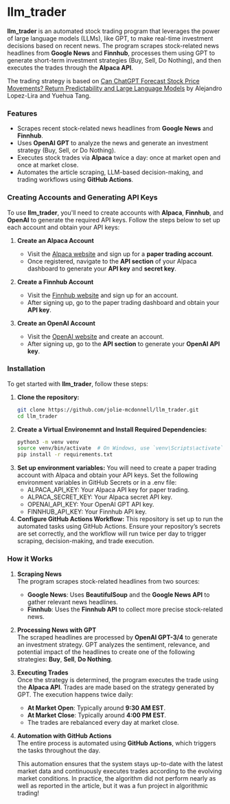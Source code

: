 # **llm_trader**

**llm_trader** is an automated stock trading program that leverages the power of large language models (LLMs), like GPT, to make real-time investment decisions based on recent news. The program scrapes stock-related news headlines from **Google News** and **Finnhub**, processes them using GPT to generate short-term investment strategies (Buy, Sell, Do Nothing), and then executes the trades through the **Alpaca API**.

The trading strategy is based on [Can ChatGPT Forecast Stock Price Movements? Return Predictability and Large Language Models](https://arxiv.org/abs/2304.07619) by Alejandro Lopez-Lira and Yuehua Tang. 


### **Features**
- Scrapes recent stock-related news headlines from **Google News** and **Finnhub**.
- Uses **OpenAI GPT** to analyze the news and generate an investment strategy (Buy, Sell, or Do Nothing).
- Executes stock trades via **Alpaca** twice a day: once at market open and once at market close.
- Automates the article scraping, LLM-based decision-making, and trading workflows using **GitHub Actions**.

### **Creating Accounts and Generating API Keys**

To use **llm_trader**, you'll need to create accounts with **Alpaca**, **Finnhub**, and **OpenAI** to generate the required API keys. Follow the steps below to set up each account and obtain your API keys:

1. **Create an Alpaca Account**
   - Visit the [Alpaca website](https://alpaca.markets/) and sign up for a **paper trading account**.
   - Once registered, navigate to the **API section** of your Alpaca dashboard to generate your **API key** and **secret key**.

2. **Create a Finnhub Account**
   - Visit the [Finnhub website](https://finnhub.io/) and sign up for an account.
   - After signing up, go to the paper trading dashboard and obtain your **API key**.

3. **Create an OpenAI Account**
   - Visit the [OpenAI website](https://beta.openai.com/signup/) and create an account.
   - After signing up, go to the **API section** to generate your **OpenAI API key**. 
### **Installation**

To get started with **llm_trader**, follow these steps:

1. **Clone the repository:**
   ```bash
   git clone https://github.com/jolie-mcdonnell/llm_trader.git
   cd llm_trader
   ```
2. **Create a Virtual Environemnt and Install Required Dependencies:**
   ```bash
   python3 -m venv venv
   source venv/bin/activate  # On Windows, use `venv\Scripts\activate`
   pip install -r requirements.txt
   ```
3. **Set up environment variables:**
   You will need to create a paper trading account with Alpaca and obtain your API keys. Set the following environment variables in GitHub Secrets or in a .env file:
   - ALPACA_API_KEY: Your Alpaca API key for paper trading.
   - ALPACA_SECRET_KEY: Your Alpaca secret API key.
   - OPENAI_API_KEY: Your OpenAI GPT API key.
   - FINNHUB_API_KEY: Your Finnhub API key.
4. **Configure GitHub Actions Workflow:**
  This repository is set up to run the automated tasks using GitHub Actions. Ensure your repository’s secrets are set correctly, and the workflow will run twice per day to trigger scraping, decision-making, and trade execution.

### **How it Works**

1. **Scraping News**  
   The program scrapes stock-related headlines from two sources:
   - **Google News**: Uses **BeautifulSoup** and the **Google News API** to gather relevant news headlines.
   - **Finnhub**: Uses the **Finnhub API** to collect more precise stock-related news.

2. **Processing News with GPT**  
   The scraped headlines are processed by **OpenAI GPT-3/4** to generate an investment strategy. GPT analyzes the sentiment, relevance, and potential impact of the headlines to create one of the following strategies: **Buy**, **Sell**, **Do Nothing**.

3. **Executing Trades**  
   Once the strategy is determined, the program executes the trade using the **Alpaca API**. Trades are made based on the strategy generated by GPT. The execution happens twice daily:
   - **At Market Open**: Typically around **9:30 AM EST**.
   - **At Market Close**: Typically around **4:00 PM EST**.
   - The trades are rebalanced every day at market close.

4. **Automation with GitHub Actions**  
   The entire process is automated using **GitHub Actions**, which triggers the tasks throughout the day.

   This automation ensures that the system stays up-to-date with the latest market data and continuously executes trades according to the evolving market conditions. In practice, the algorithm did not perform nearly as well as reported in the article, but it was a fun project in algorithmic trading!


